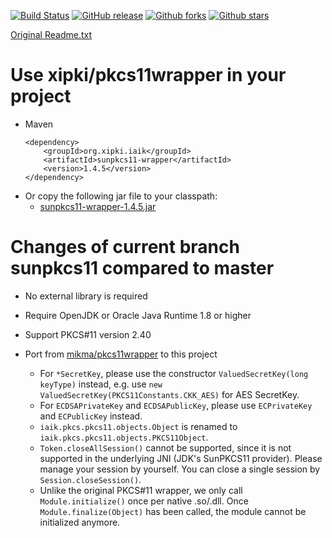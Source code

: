 [![Build Status](https://secure.travis-ci.org/xipki/pkcs11wrapper.svg)](http://travis-ci.org/xipki/pkcs11wrapper)
[![GitHub release](https://img.shields.io/github/release/xipki/pkcs11wrapper.svg)](https://github.com/xipki/pkcs11wrapper/releases)
[![Github forks](https://img.shields.io/github/forks/xipki/pkcs11wrapper.svg)](https://github.com/xipki/pkcs11wrapper/network)
[![Github stars](https://img.shields.io/github/stars/xipki/pkcs11wrapper.svg)](https://github.com/xipki/pkcs11wrapper/stargazers)

[Original Readme.txt](IAIK.Readme.txt)

Use xipki/pkcs11wrapper in your project
=====
- Maven  
  ```
  <dependency>
      <groupId>org.xipki.iaik</groupId>
      <artifactId>sunpkcs11-wrapper</artifactId>
      <version>1.4.5</version>
  </dependency>
  ```
- Or copy the following jar file to your classpath:
  - [sunpkcs11-wrapper-1.4.5.jar](https://github.com/xipki/pkcs11wrapper/releases/download/v1.4.5/sunpkcs11-wrapper-1.4.5.jar)

Changes of current branch sunpkcs11 compared to master
=============================================

- No external library is required

- Require OpenJDK or Oracle Java Runtime 1.8 or higher

- Support PKCS#11 version 2.40

- Port from [mikma/pkcs11wrapper](https://github.com/mikma/pkcs11wrapper) to this project
  - For `*SecretKey`, please use the constructor `ValuedSecretKey(long keyType)` instead, e.g. use `new ValuedSecretKey(PKCS11Constants.CKK_AES)` for AES SecretKey.
  - For `ECDSAPrivateKey` and `ECDSAPublicKey`, please use `ECPrivateKey` and `ECPublicKey` instead.
  - `iaik.pkcs.pkcs11.objects.Object` is renamed to `iaik.pkcs.pkcs11.objects.PKCS11Object`.
  - `Token.closeAllSession()` cannot be supported, since it is not supported in the underlying JNI (JDK's SunPKCS11 provider). Please manage your session by yourself. You can close a single session by `Session.closeSession()`.
  - Unlike the original PKCS#11 wrapper, we only call `Module.initialize()` once per native .so/.dll. Once `Module.finalize(Object)` has been called, the module cannot be initialized anymore.
